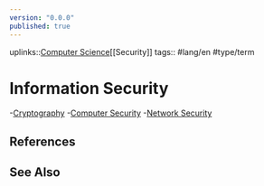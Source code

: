 ```yaml
---
version: "0.0.0"
published: true
---
```

uplinks::[Computer Science](./Computer%20Science.md)[[Security]]
tags:: #lang/en #type/term 
# Information Security
-[Cryptography](./Cryptography.md)
-[Computer Security](./Computer%20Security.md)
-[Network Security](./Network%20Security.md)

## References

## See Also
